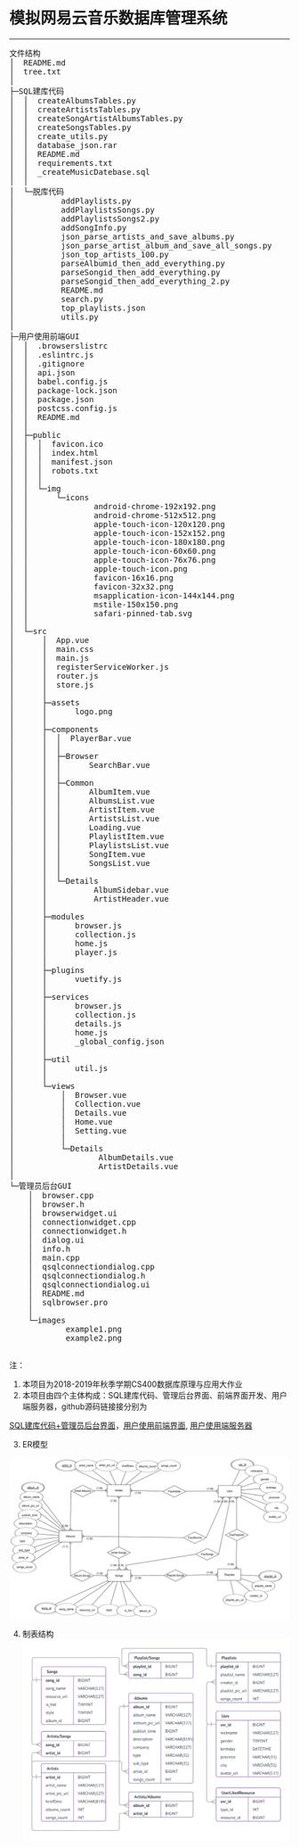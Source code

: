 ﻿# 模拟网易云音乐数据库管理系统

--------

<pre>
文件结构
│  README.md
│  tree.txt
│  
├─SQL建库代码
│  │  createAlbumsTables.py
│  │  createArtistsTables.py
│  │  createSongArtistAlbumsTables.py
│  │  createSongsTables.py
│  │  create_utils.py
│  │  database_json.rar
│  │  README.md
│  │  requirements.txt
│  │  _createMusicDatebase.sql
│  │  
│  └─脱库代码
│          addPlaylists.py
│          addPlaylistsSongs.py
│          addPlaylistsSongs2.py
│          addSongInfo.py
│          json_parse_artists_and_save_albums.py
│          json_parse_artist_album_and_save_all_songs.py
│          json_top_artists_100.py
│          parseAlbumid_then_add_everything.py
│          parseSongid_then_add_everything.py
│          parseSongid_then_add_everything_2.py
│          README.md
│          search.py
│          top_playlists.json
│          utils.py
│          
├─用户使用前端GUI
│  │  .browserslistrc
│  │  .eslintrc.js
│  │  .gitignore
│  │  api.json
│  │  babel.config.js
│  │  package-lock.json
│  │  package.json
│  │  postcss.config.js
│  │  README.md
│  │  
│  ├─public
│  │  │  favicon.ico
│  │  │  index.html
│  │  │  manifest.json
│  │  │  robots.txt
│  │  │  
│  │  └─img
│  │      └─icons
│  │              android-chrome-192x192.png
│  │              android-chrome-512x512.png
│  │              apple-touch-icon-120x120.png
│  │              apple-touch-icon-152x152.png
│  │              apple-touch-icon-180x180.png
│  │              apple-touch-icon-60x60.png
│  │              apple-touch-icon-76x76.png
│  │              apple-touch-icon.png
│  │              favicon-16x16.png
│  │              favicon-32x32.png
│  │              msapplication-icon-144x144.png
│  │              mstile-150x150.png
│  │              safari-pinned-tab.svg
│  │              
│  └─src
│      │  App.vue
│      │  main.css
│      │  main.js
│      │  registerServiceWorker.js
│      │  router.js
│      │  store.js
│      │  
│      ├─assets
│      │      logo.png
│      │      
│      ├─components
│      │  │  PlayerBar.vue
│      │  │  
│      │  ├─Browser
│      │  │      SearchBar.vue
│      │  │      
│      │  ├─Common
│      │  │      AlbumItem.vue
│      │  │      AlbumsList.vue
│      │  │      ArtistItem.vue
│      │  │      ArtistsList.vue
│      │  │      Loading.vue
│      │  │      PlaylistItem.vue
│      │  │      PlaylistsList.vue
│      │  │      SongItem.vue
│      │  │      SongsList.vue
│      │  │      
│      │  └─Details
│      │          AlbumSidebar.vue
│      │          ArtistHeader.vue
│      │          
│      ├─modules
│      │      browser.js
│      │      collection.js
│      │      home.js
│      │      player.js
│      │      
│      ├─plugins
│      │      vuetify.js
│      │      
│      ├─services
│      │      browser.js
│      │      collection.js
│      │      details.js
│      │      home.js
│      │      _global_config.json
│      │      
│      ├─util
│      │      util.js
│      │      
│      └─views
│          │  Browser.vue
│          │  Collection.vue
│          │  Details.vue
│          │  Home.vue
│          │  Setting.vue
│          │  
│          └─Details
│                  AlbumDetails.vue
│                  ArtistDetails.vue
│                  
└─管理员后台GUI
    │  browser.cpp
    │  browser.h
    │  browserwidget.ui
    │  connectionwidget.cpp
    │  connectionwidget.h
    │  dialog.ui
    │  info.h
    │  main.cpp
    │  qsqlconnectiondialog.cpp
    │  qsqlconnectiondialog.h
    │  qsqlconnectiondialog.ui
    │  README.md
    │  sqlbrowser.pro
    │  
    └─images
            example1.png
            example2.png

</pre>           
注：
1. 本项目为2018-2019年秋季学期CS400数据库原理与应用大作业
2. 本项目由四个主体构成：SQL建库代码、管理后台界面、前端界面开发、用户端服务器，github源码链接接分别为

[SQL建库代码+管理员后台界面](https://github.com/OneForward/DatabaseDesignProj2018)，[用户使用前端界面](https://github.com/tomoya06/pp-music-player),  [用户使用端服务器](https://github.com/tomoya06/NeteaseCloudMusicAPIV2_mysql)

3. ER模型

![ER模型](images/ER_white.png?raw=true)

4. 制表结构
![制表结构](images/UML_white.png?raw=true)